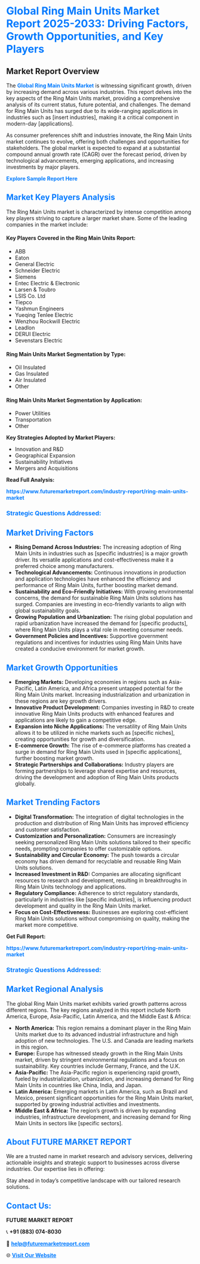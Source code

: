 <h1 style="color: #007BFF;">Global Ring Main Units Market Report 2025-2033: Driving Factors, Growth Opportunities, and Key Players</h1>

<section id="overview">
<h2>Market Report Overview</h2>
<p>The <a href="https://www.futuremarketreport.com/industry-report/ring-main-units-market" style="color: #007BFF; text-decoration: none;"><strong>Global Ring Main Units Market</strong></a> is witnessing significant growth, driven by increasing demand across various industries. This report delves into the key aspects of the Ring Main Units market, providing a comprehensive analysis of its current status, future potential, and challenges. The demand for Ring Main Units has surged due to its wide-ranging applications in industries such as [insert industries], making it a critical component in modern-day [applications].</p>
<p>As consumer preferences shift and industries innovate, the Ring Main Units market continues to evolve, offering both challenges and opportunities for stakeholders. The global market is expected to expand at a substantial compound annual growth rate (CAGR) over the forecast period, driven by technological advancements, emerging applications, and increasing investments by major players.</p>
</section>

<section id="overview">
<p><a href="https://www.futuremarketreport.com/request-sample/reportId=101963" style="color: #007BFF; text-decoration: none;"><strong>Explore Sample Report Here</strong></a></p>
</section>

<section id="key-players">
<h2 style="color: #007BFF;">Market Key Players Analysis</h2>
<p>The Ring Main Units market is characterized by intense competition among key players striving to capture a larger market share. Some of the leading companies in the market include:</p>
<h4>Key Players Covered in the Ring Main Units Report:</h4>
<ul><li>ABB</li><li>Eaton</li><li>General Electric</li><li>Schneider Electric</li><li>Siemens</li><li>Entec Electric &amp; Electronic</li><li>Larsen &amp; Toubro</li><li>LSIS Co. Ltd</li><li>Tiepco</li><li>Yashmun Engineers</li><li>Yueqing Tenlee Electric</li><li>Wenzhou Rockwill Electric</li><li>Leadlon</li><li>DERUI Electric</li><li>Sevenstars Electric</li></ul>
<h4>Ring Main Units Market Segmentation by Type:</h4>
<ul><li>Oil Insulated</li><li>Gas Insulated</li><li>Air Insulated</li><li>Other</li></ul>

<h4>Ring Main Units Market Segmentation by Application:</h4>
<ul><li>Power Utilities</li><li>Transportation</li><li>Other</li></ul>
<p><strong>Key Strategies Adopted by Market Players:</strong></p>
<ul>
<li>Innovation and R&D</li>
<li>Geographical Expansion</li>
<li>Sustainability Initiatives</li>
<li>Mergers and Acquisitions</li>
</ul>
</section>

<section>
<p><strong>Read Full Analysis: </strong></p><a href="https://www.futuremarketreport.com/industry-report/ring-main-units-market" style="color: #007BFF; text-decoration: none;"><strong>https://www.futuremarketreport.com/industry-report/ring-main-units-market</strong></a>
<h3 style="color: #007BFF;">Strategic Questions Addressed:</h3>
</section>

<section id="driving-factors">
<h2 style="color: #007BFF;">Market Driving Factors</h2>
<ul>
<li><strong>Rising Demand Across Industries:</strong> The increasing adoption of Ring Main Units in industries such as [specific industries] is a major growth driver. Its versatile applications and cost-effectiveness make it a preferred choice among manufacturers.</li>
<li><strong>Technological Advancements:</strong> Continuous innovations in production and application technologies have enhanced the efficiency and performance of Ring Main Units, further boosting market demand.</li>
<li><strong>Sustainability and Eco-Friendly Initiatives:</strong> With growing environmental concerns, the demand for sustainable Ring Main Units solutions has surged. Companies are investing in eco-friendly variants to align with global sustainability goals.</li>
<li><strong>Growing Population and Urbanization:</strong> The rising global population and rapid urbanization have increased the demand for [specific products], where Ring Main Units plays a vital role in meeting consumer needs.</li>
<li><strong>Government Policies and Incentives:</strong> Supportive government regulations and incentives for industries using Ring Main Units have created a conducive environment for market growth.</li>
</ul>
</section>

<section id="growth-opportunities">
<h2 style="color: #007BFF;">Market Growth Opportunities</h2>
<ul>
<li><strong>Emerging Markets:</strong> Developing economies in regions such as Asia-Pacific, Latin America, and Africa present untapped potential for the Ring Main Units market. Increasing industrialization and urbanization in these regions are key growth drivers.</li>
<li><strong>Innovative Product Development:</strong> Companies investing in R&D to create innovative Ring Main Units products with enhanced features and applications are likely to gain a competitive edge.</li>
<li><strong>Expansion into Niche Applications:</strong> The versatility of Ring Main Units allows it to be utilized in niche markets such as [specific niches], creating opportunities for growth and diversification.</li>
<li><strong>E-commerce Growth:</strong> The rise of e-commerce platforms has created a surge in demand for Ring Main Units used in [specific applications], further boosting market growth.</li>
<li><strong>Strategic Partnerships and Collaborations:</strong> Industry players are forming partnerships to leverage shared expertise and resources, driving the development and adoption of Ring Main Units products globally.</li>
</ul>
</section>

<section id="trending-factors">
<h2 style="color: #007BFF;">Market Trending Factors</h2>
<ul>
<li><strong>Digital Transformation:</strong> The integration of digital technologies in the production and distribution of Ring Main Units has improved efficiency and customer satisfaction.</li>
<li><strong>Customization and Personalization:</strong> Consumers are increasingly seeking personalized Ring Main Units solutions tailored to their specific needs, prompting companies to offer customizable options.</li>
<li><strong>Sustainability and Circular Economy:</strong> The push towards a circular economy has driven demand for recyclable and reusable Ring Main Units solutions.</li>
<li><strong>Increased Investment in R&D:</strong> Companies are allocating significant resources to research and development, resulting in breakthroughs in Ring Main Units technology and applications.</li>
<li><strong>Regulatory Compliance:</strong> Adherence to strict regulatory standards, particularly in industries like [specific industries], is influencing product development and quality in the Ring Main Units market.</li>
<li><strong>Focus on Cost-Effectiveness:</strong> Businesses are exploring cost-efficient Ring Main Units solutions without compromising on quality, making the market more competitive.</li>
</ul>
</section>

<section>
<p><strong>Get Full Report: </strong></p><a href="https://www.futuremarketreport.com/industry-report/ring-main-units-market" style="color: #007BFF; text-decoration: none;"><strong>https://www.futuremarketreport.com/industry-report/ring-main-units-market</strong></a>
<h3 style="color: #007BFF;">Strategic Questions Addressed:</h3>
</section>


<section id="regional-analysis">
<h2 style="color: #007BFF;">Market Regional Analysis</h2>
<p>The global Ring Main Units market exhibits varied growth patterns across different regions. The key regions analyzed in this report include North America, Europe, Asia-Pacific, Latin America, and the Middle East & Africa:</p>
<ul>
<li><strong>North America:</strong> This region remains a dominant player in the Ring Main Units market due to its advanced industrial infrastructure and high adoption of new technologies. The U.S. and Canada are leading markets in this region.</li>
<li><strong>Europe:</strong> Europe has witnessed steady growth in the Ring Main Units market, driven by stringent environmental regulations and a focus on sustainability. Key countries include Germany, France, and the U.K.</li>
<li><strong>Asia-Pacific:</strong> The Asia-Pacific region is experiencing rapid growth, fueled by industrialization, urbanization, and increasing demand for Ring Main Units in countries like China, India, and Japan.</li>
<li><strong>Latin America:</strong> Emerging markets in Latin America, such as Brazil and Mexico, present significant opportunities for the Ring Main Units market, supported by growing industrial activities and investments.</li>
<li><strong>Middle East & Africa:</strong> The region’s growth is driven by expanding industries, infrastructure development, and increasing demand for Ring Main Units in sectors like [specific sectors].</li>
</ul>
</section>

<footer>
<h2 style="color: #007BFF;">About FUTURE MARKET REPORT</h2>
<p>We are a trusted name in market research and advisory services, delivering actionable insights and strategic support to businesses across diverse industries. Our expertise lies in offering:</p>

<p>Stay ahead in today’s competitive landscape with our tailored research solutions.</p>

<h2 style="color: #007BFF;">Contact Us:</h2>
<p><strong>FUTURE MARKET REPORT</strong></p>
<p>📞 <strong>+91 (883) 074-8030</strong></p>
<p>📧 <strong><a href="mailto:help@futuremarketreport.com" style="color: #007BFF;">help@futuremarketreport.com</a></strong></p>
<p>🌐 <strong><a href="https://www.futuremarketreport.com/" style="color: #007BFF;">Visit Our Website</a></strong></p>
</footer>